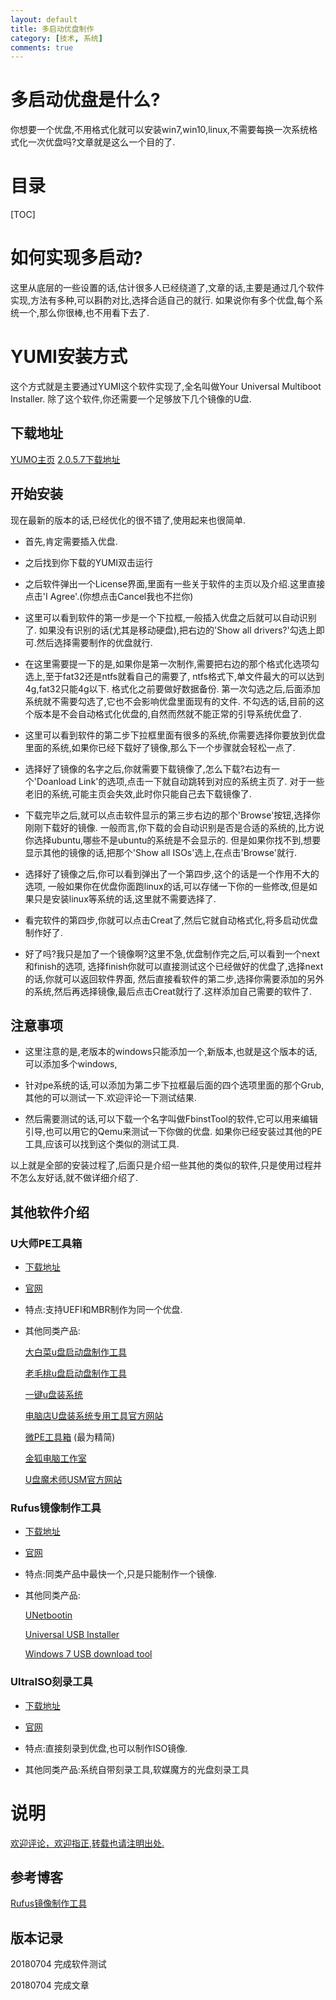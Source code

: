 ```yaml
---
layout: default
title: 多启动优盘制作
category: [技术, 系统]
comments: true
---
```



# 多启动优盘是什么?
你想要一个优盘,不用格式化就可以安装win7,win10,linux,不需要每换一次系统格式化一次优盘吗?文章就是这么一个目的了.








# 目录

[TOC]



# 如何实现多启动?
这里从底层的一些设置的话,估计很多人已经绕道了,文章的话,主要是通过几个软件实现,方法有多种,可以斟酌对比,选择合适自己的就行.
如果说你有多个优盘,每个系统一个,那么你很棒,也不用看下去了.



# YUMI安装方式
这个方式就是主要通过YUMI这个软件实现了,全名叫做Your Universal Multiboot Installer.
除了这个软件,你还需要一个足够放下几个镜像的U盘.

## 下载地址

[YUMO主页](https://www.pendrivelinux.com/yumi-multiboot-usb-creator/)
[2.0.5.7下载地址](https://www.pendrivelinux.com/downloads/YUMI/YUMI-2.0.5.7.exe)

## 开始安装
现在最新的版本的话,已经优化的很不错了,使用起来也很简单.

* 首先,肯定需要插入优盘.

* 之后找到你下载的YUMI双击运行

* 之后软件弹出一个License界面,里面有一些关于软件的主页以及介绍.这里直接点击'I Agree'.(你想点击Cancel我也不拦你)

* 这里可以看到软件的第一步是一个下拉框,一般插入优盘之后就可以自动识别了.
如果没有识别的话(尤其是移动硬盘),把右边的'Show all drivers?'勾选上即可.然后选择需要制作的优盘就行.

* 在这里需要提一下的是,如果你是第一次制作,需要把右边的那个格式化选项勾选上,至于fat32还是ntfs就看自己的需要了,
ntfs格式下,单文件最大的可以达到4g,fat32只能4g以下.
格式化之前要做好数据备份.
第一次勾选之后,后面添加系统就不需要勾选了,它也不会影响优盘里面现有的文件.
不勾选的话,目前的这个版本是不会自动格式化优盘的,自然而然就不能正常的引导系统优盘了.

* 这里可以看到软件的第二步下拉框里面有很多的系统,你需要选择你要放到优盘里面的系统,如果你已经下载好了镜像,那么下一个步骤就会轻松一点了.

* 选择好了镜像的名字之后,你就需要下载镜像了,怎么下载?右边有一个'Doanload Link'的选项,点击一下就自动跳转到对应的系统主页了.
对于一些老旧的系统,可能主页会失效,此时你只能自己去下载镜像了.

* 下载完毕之后,就可以点击软件显示的第三步右边的那个'Browse'按钮,选择你刚刚下载好的镜像.
一般而言,你下载的会自动识别是否是合适的系统的,比方说你选择ubuntu,哪些不是ubuntu的系统是不会显示的.
但是如果你找不到,想要显示其他的镜像的话,把那个'Show all ISOs'选上,在点击'Browse'就行.

* 选择好了镜像之后,你可以看到弹出了一个第四步,这个的话是一个作用不大的选项,
一般如果你在优盘你面跑linux的话,可以存储一下你的一些修改,但是如果只是安装linux等系统的话,这里就不需要选择了.

* 看完软件的第四步,你就可以点击Creat了,然后它就自动格式化,将多启动优盘制作好了.

* 好了吗?我只是加了一个镜像啊?这里不急,优盘制作完之后,可以看到一个next和finish的选项,
选择finish你就可以直接测试这个已经做好的优盘了,选择next的话,你就可以返回软件界面,
然后直接看软件的第二步,选择你需要添加的另外的系统,然后再选择镜像,最后点击Creat就行了.这样添加自己需要的软件了.


## 注意事项
* 这里注意的是,老版本的windows只能添加一个,新版本,也就是这个版本的话,可以添加多个windows,

* 针对pe系统的话,可以添加为第二步下拉框最后面的四个选项里面的那个Grub,其他的可以测试一下.欢迎评论一下测试结果.

* 然后需要测试的话,可以下载一个名字叫做FbinstTool的软件,它可以用来编辑引导,也可以用它的Qemu来测试一下你做的优盘.
如果你已经安装过其他的PE工具,应该可以找到这个类似的测试工具.

以上就是全部的安装过程了,后面只是介绍一些其他的类似的软件,只是使用过程并不怎么友好话,就不做详细介绍了.

## 其他软件介绍

### U大师PE工具箱

* [下载地址](http://down.udashi.com/release/gw/0605/udashi_fnt_20001000001.exe)

* [官网](http://www.udashi.com/)

* 特点:支持UEFI和MBR制作为同一个优盘.

* 其他同类产品:

    [大白菜u盘启动盘制作工具](http://www.dabaicaipe.cn/)

    [老毛桃u盘启动盘制作工具](http://www.laomaotao.org/)

    [一键u盘装系统](http://www.ushendu.info/)

    [电脑店U盘装系统专用工具官方网站](https://u.diannaodian.com/)

    [微PE工具箱](http://www.wepe.com.cn/)  (最为精简)

    [金狐电脑工作室](http://www.jinhu.me/)

    [U盘魔术师USM官方网站](http://www.usbrun.com/)

### Rufus镜像制作工具

* [下载地址](https://rufus.akeo.ie/downloads/rufus-3.1.exe)

* [官网](https://rufus.akeo.ie)

* 特点:同类产品中最快一个,只是只能制作一个镜像.

* 其他同类产品:

    [UNetbootin](http://unetbootin.github.io)
	
    [Universal USB Installer](http://www.pendrivelinux.com/universal-usb-installer-easy-as-1-2-3)
	
    [Windows 7 USB download tool](https://www.microsoft.com/en-us/download/windows-usb-dvd-download-tool)

### UltraISO刻录工具

* [下载地址](https://cn.ultraiso.net/uiso9_cn.exe)

* [官网](https://cn.ultraiso.net/)

* 特点:直接刻录到优盘,也可以制作ISO镜像.

* 其他同类产品:系统自带刻录工具,软媒魔方的光盘刻录工具





# 说明

[欢迎评论，欢迎指正,转载也请注明出处.](https://wangkun19930608.github.io/%E6%8A%80%E6%9C%AF/%E5%9B%BD%E9%99%85%E5%8C%96/2018/06/27/i18n/)

## 参考博客

[Rufus镜像制作工具](https://rufus.akeo.ie)

## 版本记录
20180704 完成软件测试

20180704 完成文章
